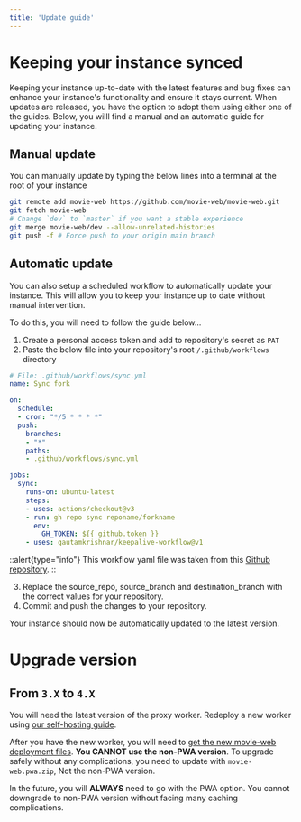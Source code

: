 ```yaml
---
title: 'Update guide'
---
```


# Keeping your instance synced

Keeping your instance up-to-date with the latest features and bug fixes can enhance your instance's functionality and ensure it stays current. When updates are released, you have the option to adopt them using either one of the guides. Below, you willl find a manual and an automatic guide for updating your instance.

## Manual update

You can manually update by typing the below lines into a terminal at the root of your instance

```bash
git remote add movie-web https://github.com/movie-web/movie-web.git
git fetch movie-web
# Change `dev` to `master` if you want a stable experience
git merge movie-web/dev --allow-unrelated-histories
git push -f # Force push to your origin main branch
```

## Automatic update

You can also setup a scheduled workflow to automatically update your instance. This will allow you to keep your instance up to date without manual intervention.

To do this, you will need to follow the guide below...

1. Create a personal access token and add to repository's secret as `PAT`
2. Paste the below file into your repository's root `/.github/workflows` directory

```yaml
# File: .github/workflows/sync.yml
name: Sync fork

on:
  schedule:
  - cron: "*/5 * * * *"
  push:
    branches:
    - "*"
    paths:
    - .github/workflows/sync.yml

jobs:
  sync:
    runs-on: ubuntu-latest
    steps:
    - uses: actions/checkout@v3
    - run: gh repo sync reponame/forkname
      env:
        GH_TOKEN: ${{ github.token }}
    - uses: gautamkrishnar/keepalive-workflow@v1
```
::alert{type="info"}
This workflow yaml file was taken from this [Github repository](https://github.com/repo-sync/github-sync).
::

3. Replace the source_repo, source_branch and destination_branch with the correct values for your repository.
4. Commit and push the changes to your repository.

Your instance should now be automatically updated to the latest version.

# Upgrade version

## From `3.X` to `4.X`

You will need the latest version of the proxy worker. Redeploy a new worker using [our self-hosting guide](../2.proxy/1.deploy.md).

After you have the new worker, you will need to [get the new movie-web deployment files](https://github.com/movie-web/movie-web/releases/latest). **You CANNOT use the non-PWA version**. To upgrade safely without any complications, you need to update with `movie-web.pwa.zip`, Not the non-PWA version.

In the future, you will **ALWAYS** need to go with the PWA option. You cannot downgrade to non-PWA version without facing many caching complications.
